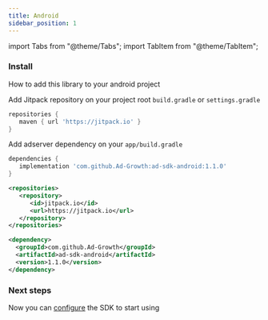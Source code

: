 ```yaml
---
title: Android
sidebar_position: 1
---
```


import Tabs from "@theme/Tabs";
import TabItem from "@theme/TabItem";

### Install

How to add this library to your android project

<Tabs>
 <TabItem value="gradle" label="Gradle">

Add Jitpack repository on your project root `build.gradle` or `settings.gradle`

```gradle
repositories {
   maven { url 'https://jitpack.io' }
}
```

Add adserver dependency on your `app/build.gradle`

```gradle
dependencies {
   implementation 'com.github.Ad-Growth:ad-sdk-android:1.1.0'
}
```

  </TabItem>
 <TabItem value="maven" label="Maven">

```xml
<repositories>
   <repository>
      <id>jitpack.io</id>
      <url>https://jitpack.io</url>
   </repository>
</repositories>

<dependency>
  <groupId>com.github.Ad-Growth</groupId>
  <artifactId>ad-sdk-android</artifactId>
  <version>1.1.0</version>
</dependency>
```

  </TabItem>
</Tabs>

### Next steps

Now you can [configure](../configuration/android) the SDK to start using
